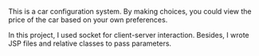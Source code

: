 This is a car configuration system. By making choices, you could view the price of the car based on your own preferences. 

In this project, I used socket for client-server interaction. Besides, I wrote JSP files and relative classes to pass parameters.